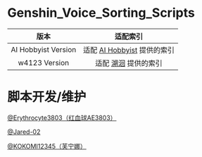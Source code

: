 # Genshin_Voice_Sorting_Scripts

|        版本         |                           适配索引                           |
| :-----------------: | :----------------------------------------------------------: |
| AI Hobbyist Version | 适配 [AI Hobbyist](https://github.com/AI-Hobbyist/Genshin_Datasets) 提供的索引 |
|    w4123 Version    | 适配 [溯洄](https://github.com/w4123/GenshinVoice) 提供的索引 |

# 脚本开发/维护

[@Erythrocyte3803（红血球AE3803）](https://github.com/Erythrocyte3803)

[@Jared-02](https://github.com/Jared-02)

[@KOKOMI12345（芙宁娜）](https://github.com/KOKOMI12345)
